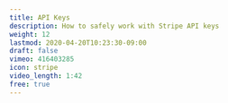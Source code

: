 ```yaml
---
title: API Keys
description: How to safely work with Stripe API keys
weight: 12
lastmod: 2020-04-20T10:23:30-09:00
draft: false
vimeo: 416403285
icon: stripe
video_length: 1:42
free: true
---
```

